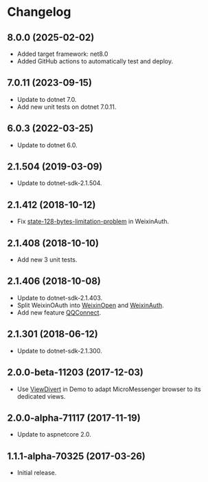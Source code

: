 # Changelog

## 8.0.0 (2025-02-02)
- Added target framework: net8.0
- Added GitHub actions to automatically test and deploy.

## 7.0.11 (2023-09-15)
- Update to dotnet 7.0.
- Add new unit tests on dotnet 7.0.11.

## 6.0.3 (2022-03-25)
- Update to dotnet 6.0.

## 2.1.504 (2019-03-09)
- Update to dotnet-sdk-2.1.504.

## 2.1.412 (2018-10-12)
- Fix [state-128-bytes-limitation-problem](https://github.com/myvas/AspNetCore.Authentication/issues/2) in WeixinAuth.

## 2.1.408 (2018-10-10)
- Add new 3 unit tests.

## 2.1.406 (2018-10-08)
- Update to dotnet-sdk-2.1.403.
- Split WeixinOAuth into [WeixinOpen](https://github.com/myvas/AspNetcore.Authentication.WeixnOpen) and [WeixinAuth](https://github.com/myvas/AspNetCore.Authentication.WeixinAuth).
- Add new feature [QQConnect](https://github.com/myvas/AspNetcore.Authentication.QQConnect).

## 2.1.301 (2018-06-12)
- Update to dotnet-sdk-2.1.300.

## 2.0.0-beta-11203 (2017-12-03)
- Use [ViewDivert](https://github.com/myvas/AspNetCore.ViewDivert) in Demo to adapt MicroMessenger browser to its dedicated views.

## 2.0.0-alpha-71117 (2017-11-19)
- Update to aspnetcore 2.0.

## 1.1.1-alpha-70325 (2017-03-26)
- Initial release.
